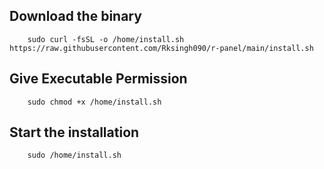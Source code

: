 ## Download the binary 
```
    sudo curl -fsSL -o /home/install.sh https://raw.githubusercontent.com/Rksingh090/r-panel/main/install.sh
```

## Give Executable Permission 
```
    sudo chmod +x /home/install.sh
```
## Start the installation
```
    sudo /home/install.sh
```


